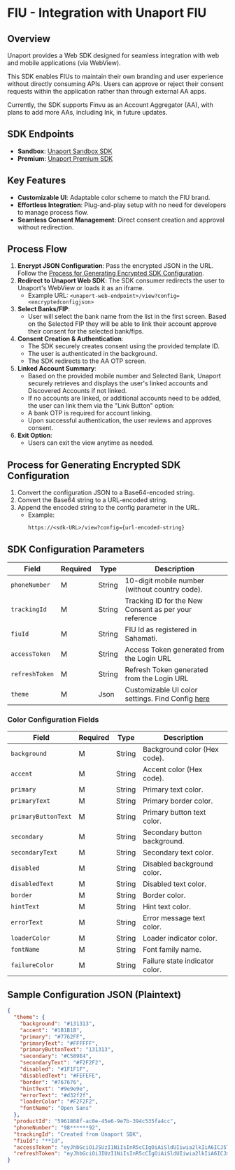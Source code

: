 # FIU - Integration with Unaport FIU

## Overview

Unaport provides a Web SDK designed for seamless integration with web and mobile applications (via WebView).

This SDK enables FIUs to maintain their own branding and user experience without directly consuming APIs. Users can approve or reject their consent requests within the application rather than through external AA apps.

Currently, the SDK supports Finvu as an Account Aggregator (AA), with plans to add more AAs, including Ink, in future updates.

## SDK Endpoints

- **Sandbox**: [Unaport Sandbox SDK](https://sdk.sandbox.unaport.com/view)
- **Premium**: [Unaport Premium SDK](https://sdk.premium.unaport.com/view)

## Key Features

- **Customizable UI**: Adaptable color scheme to match the FIU brand.
- **Effortless Integration**: Plug-and-play setup with no need for developers to manage process flow.
- **Seamless Consent Management**: Direct consent creation and approval without redirection.

## Process Flow

1. **Encrypt JSON Configuration**: Pass the encrypted JSON in the URL. Follow the [Process for Generating Encrypted SDK Configuration](#process-for-generating-encrypted-sdk-configuration).
2. **Redirect to Unaport Web SDK**: The SDK consumer redirects the user to Unaport's WebView or loads it as an iframe.
    - Example URL: `<unaport-web-endpoint>/view?config=<encryptedconfigjson>`
3. **Select Banks/FIP**:
    - User will select the bank name from the list in the first screen. Based on the Selected FIP they will be able to link their account approve their consent for the selected bank/fips. 
4. **Consent Creation & Authentication**:
    - The SDK securely creates consent using the provided template ID.
    - The user is authenticated in the background.
    - The SDK redirects to the AA OTP screen.
5. **Linked Account Summary**:
    - Based on the provided mobile number and Selected Bank, Unaport securely retrieves and displays the user's linked accounts and Discovered Accounts if not linked.
    - If no accounts are linked, or additional accounts need to be added, the user can link them via the "Link Button" option:
     - A bank OTP is required for account linking.
     - Upon successful authentication, the user reviews and approves consent.
6. **Exit Option**:
    - Users can exit the view anytime as needed.

## Process for Generating Encrypted SDK Configuration

1. Convert the configuration JSON to a Base64-encoded string.
2. Convert the Base64 string to a URL-encoded string.
3. Append the encoded string to the config parameter in the URL.
    - Example:
      ```
      https://<sdk-URL>/view?config={url-encoded-string}
      ```

## SDK Configuration Parameters

| Field                | Required | Type   | Description                                                                            |
| -------------------- | -------- | ------ | -----------------------------------------------------------                            |
| `phoneNumber`        | M        | String | 10-digit mobile number (without country code).                                         |
| `trackingId`         | M        | String | Tracking ID for the New Consent as per your reference                                  |
| `fiuId`              | M        | String | FIU Id as registered in Sahamati.                                                      |
| `accessToken`        | M        | String | Access Token generated from the Login URL                                              |
| `refreshToken`       | M        | String | Refresh Token generated from the Login URL                                             |
| `theme`              | M        | Json   | Customizable UI color settings. Find Config [here](#color-configuration-fields)        |

### Color Configuration Fields
| Field                      | Required | Type   | Description                      |
| -------------------------- | -------- | ------ | -------------------------------- |
| `background`               | M        | String | Background color (Hex code).     |
| `accent`                   | M        | String | Accent color (Hex code).         |
| `primary`                  | M        | String | Primary text color.              |
| `primaryText`              | M        | String | Primary border color.            |
| `primaryButtonText`        | M        | String | Primary button text color.       |
| `secondary`                | M        | String | Secondary button background.     |
| `secondaryText`            | M        | String | Secondary text color.            |
| `disabled`                 | M        | String | Disabled background color.       |
| `disabledText`             | M        | String | Disabled text color.             |
| `border`                   | M        | String | Border color.                    |
| `hintText`                 | M        | String | Hint text color.                 |
| `errorText`                | M        | String | Error message text color.        |
| `loaderColor`              | M        | String | Loader indicator color.          |
| `fontName`                 | M        | String | Font family name.                |
| `failureColor`             | M        | String | Failure state indicator color.   |

## Sample Configuration JSON (Plaintext)

```json
{
  "theme": {
    "background": "#131313",
    "accent": "#1B1B1B",
    "primary": "#7762FF",
    "primaryText": "#FFFFFF",
    "primaryButtonText": "131313",
    "secondary": "#C589E4",
    "secondaryText": "#F2F2F2",
    "disabled": "#1F1F1F",
    "disabledText": "#FEFEFE",
    "border": "#767676",
    "hintText": "#9e9e9e",
    "errorText": "#d32f2f",
    "loaderColor": "#F2F2F2",
    "fontName": "Open Sans"
  },
  "productId": "5961868f-ac0e-45e6-9e7b-394c535fa4cc",
  "phoneNumber": "98******92",
  "trackingId": "Created from Unaport SDK",
  "fiuId": "**Id",
  "accessToken": "eyJhbGciOiJSUzI1NiIsInR5cCIgOiAiSldUIiwia2lkIiA6ICJ5TVczMnpfZ0stT2NSS3N2MkdsRV9EbFFmTy1JX3psaTVLTW0yMGE1VFFZIn0.eyJleHAiOjE3NDE0MjYwMjYsImlhdCI6MTc0MTQyNTQyN29tIiwiZW1haWwiOiJkZXZlbG9wZXJAdW5hY29yZXMuY29tIn0.gjRucWiTB4Jpe52VENQLVXI5pj7QgsFQqQuoGwDffYi-K_DXbjaqltwPs6pXHo1qLI3uuJT2TZ7YP7-Le3iTGkcqBo5AcH-1asyR-pHwF92nFwfEu3PJdVwC4PP1S1L-U0tEsG4RcdJUO1QHfTgmOE9fj7Ca4TzXQ",
  "refreshToken": "eyJhbGciOiJIUzI1NiIsInR5cCIgOiAiSldUIiwia2lkIiA6ICJmZDA4M2JiOC1mOTBlLTRjNTItYWZjZi1iZDQxNzEwNGIwNGQifQ.eyJleHAiOjE3NDE0MjcyMjYsImlhdCI6MTc0MTQyNTQyNiwianRpIjoiNzRmODM0ZjItMTczZS00OWE4LTlmNjQtMWVhZWNmMmY3MGQ1IiwiaXNzIjoiaHR0cHM6Ly9rZXljbG9hay5zYW5kYm94LnVuYXBvcnQuY29tL2F1dGgvcmVhbG1FuZGJveC51bmFwb3J0LmNvbS9hdXRoL3JlYWxtcy9GSswzPN0"
}
```
